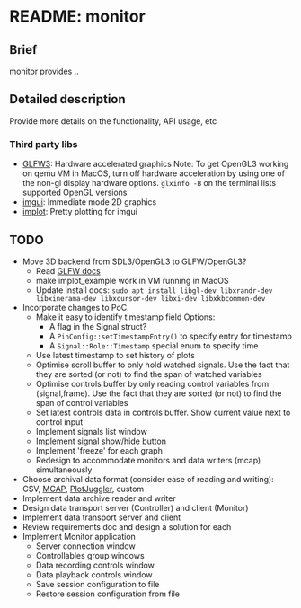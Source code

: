 # README: monitor

## Brief

monitor provides .. <one line description>

## Detailed description

Provide more details on the functionality, API usage, etc

### Third party libs

- [GLFW3](https://www.glfw.org/): Hardware accelerated graphics
  Note: To get OpenGL3 working on qemu VM in MacOS, turn off hardware acceleration by using one of the non-gl display hardware options. `glxinfo -B` on the terminal lists supported OpenGL versions
- [imgui](https://github.com/ocornut/imgui): Immediate mode 2D graphics
- [implot](https://github.com/epezent/implot): Pretty plotting for imgui

## TODO

- Move 3D backend from SDL3/OpenGL3 to GLFW/OpenGL3?
  - Read [GLFW docs](https://www.glfw.org/docs/latest/)
  - make implot_example work in VM running in MacOS
  - Update install docs: `sudo apt install libgl-dev libxrandr-dev libxinerama-dev libxcursor-dev libxi-dev libxkbcommon-dev`
- Incorporate changes to PoC.
  - Make it easy to identify timestamp field Options:
    - A flag in the Signal struct?
    - A `PinConfig::setTimestampEntry()` to specify entry for timestamp
    - A `Signal::Role::Timestamp` special enum to specify time  
  - Use latest timestamp to set history of plots
  - Optimise scroll buffer to only hold watched signals. Use the fact that they are sorted (or not) to find the span of watched variables
  - Optimise controls buffer by only reading control variables from (signal,frame). Use the fact that they are sorted (or not) to find the span of control variables
  - Set latest controls data in controls buffer. Show current value next to control input
  - Implement signals list window
  - Implement signal show/hide button
  - Implement 'freeze' for each graph
  - Redesign to accommodate monitors and data writers (mcap) simultaneously
- Choose archival data format (consider ease of reading and writing): CSV, [MCAP](https://github.com/foxglove/mcap/tree/main/cpp), [PlotJuggler](https://github.com/facontidavide/PlotJuggler), custom
- Implement data archive reader and writer
- Design data transport server (Controller) and client (Monitor)
- Implement data transport server and client 
- Review requirements doc and design a solution for each
- Implement Monitor application
  - Server connection window
  - Controllables group windows
  - Data recording controls window
  - Data playback controls window
  - Save session configuration to file
  - Restore session configuration from file 
